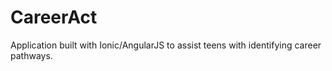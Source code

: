 # CareerAct
Application built with Ionic/AngularJS to assist teens with identifying career pathways. 
